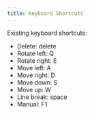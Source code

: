 ```yaml
---
title: Keyboard Shortcuts
---
```


Existing keyboard shortcuts:

* Delete: delete
* Rotate left: Q
* Rotate right: E
* Move left: A
* Move right: D
* Move down: S
* Move up: W
* Line break: space
* Manual: F1
